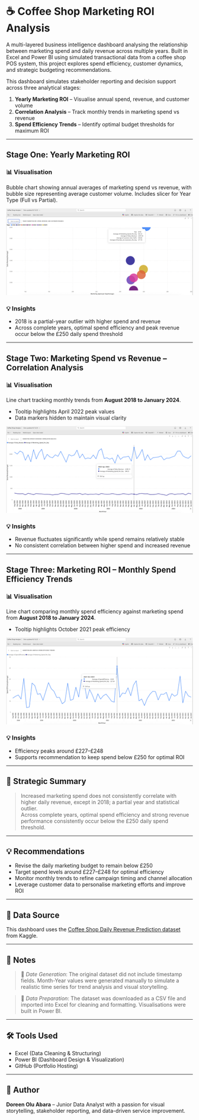 # ☕ Coffee Shop Marketing ROI Analysis

A multi-layered business intelligence dashboard analysing the relationship between marketing spend and daily revenue across multiple years. Built in Excel and Power BI using simulated transactional data from a coffee shop POS system, this project explores spend efficiency, customer dynamics, and strategic budgeting recommendations.

This dashboard simulates stakeholder reporting and decision support across three analytical stages:

1. **Yearly Marketing ROI** – Visualise annual spend, revenue, and customer volume  
2. **Correlation Analysis** – Track monthly trends in marketing spend vs revenue  
3. **Spend Efficiency Trends** – Identify optimal budget thresholds for maximum ROI

---

## Stage One: Yearly Marketing ROI  
### 📊 Visualisation  
Bubble chart showing annual averages of marketing spend vs revenue, with bubble size representing average customer volume. Includes slicer for Year Type (Full vs Partial).

![Bubble Chart](Overview.png)

### 💡 Insights  
- 2018 is a partial-year outlier with higher spend and revenue  
- Across complete years, optimal spend efficiency and peak revenue occur below the £250 daily spend threshold

---

## Stage Two: Marketing Spend vs Revenue – Correlation Analysis  
### 📊 Visualisation  
Line chart tracking monthly trends from **August 2018 to January 2024**.  
- Tooltip highlights April 2022 peak values  
- Data markers hidden to maintain visual clarity

![Correlation Line Chart](Correlation.png)

### 💡 Insights  
- Revenue fluctuates significantly while spend remains relatively stable  
- No consistent correlation between higher spend and increased revenue

---

## Stage Three: Marketing ROI – Monthly Spend Efficiency Trends  
### 📊 Visualisation  
Line chart comparing monthly spend efficiency against marketing spend from **August 2018 to January 2024**.   
- Tooltip highlights October 2021 peak efficiency

![Efficiency Line Chart](SpendEfficiency.png)

### 💡 Insights  
- Efficiency peaks around £227–£248  
- Supports recommendation to keep spend below £250 for optimal ROI

---

## 🧠 Strategic Summary

> Increased marketing spend does not consistently correlate with higher daily revenue, except in 2018; a partial year and statistical outlier.  
> Across complete years, optimal spend efficiency and strong revenue performance consistently occur below the £250 daily spend threshold.

---

## 💡 Recommendations

- Revise the daily marketing budget to remain below £250  
- Target spend levels around £227–£248 for optimal efficiency  
- Monitor monthly trends to refine campaign timing and channel allocation  
- Leverage customer data to personalise marketing efforts and improve ROI

---

## 📂 Data Source

This dashboard uses the [Coffee Shop Daily Revenue Prediction dataset](https://www.kaggle.com/datasets/himelsarder/coffee-shop-daily-revenue-prediction-) from Kaggle.

---

## 📝 Notes

> 📅 *Date Generation*: The original dataset did not include timestamp fields. Month-Year values were generated manually to simulate a realistic time series for trend analysis and visual storytelling.

> 🧹 *Data Preparation*: The dataset was downloaded as a CSV file and imported into Excel for cleaning and formatting. Visualisations were built in Power BI.

---

## 🛠️ Tools Used

- Excel (Data Cleaning & Structuring)  
- Power BI (Dashboard Design & Visualization)  
- GitHub (Portfolio Hosting)

---

## 👤 Author

**Doreen Olu Abara** – Junior Data Analyst with a passion for visual storytelling, stakeholder reporting, and data-driven service improvement.
